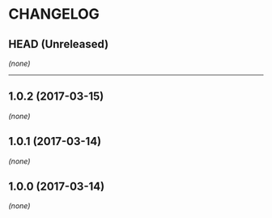 CHANGELOG
=========

## HEAD (Unreleased)
_(none)_

--------------------

## 1.0.2 (2017-03-15)
_(none)_

## 1.0.1 (2017-03-14)
_(none)_

## 1.0.0 (2017-03-14)
_(none)_


